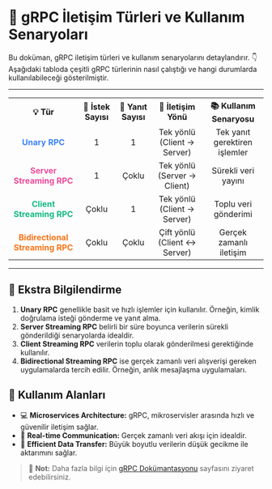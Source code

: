# 🚀 gRPC İletişim Türleri ve Kullanım Senaryoları

Bu doküman, gRPC iletişim türleri ve kullanım senaryolarını detaylandırır. 👇 Aşağıdaki tabloda çeşitli gRPC türlerinin nasıl çalıştığı ve hangi durumlarda kullanılabileceği gösterilmiştir.

---

<table>
  <tr>
    <th align="center" width="350px">💡 Tür</th>
    <th align="center" width="150px">🔄 İstek Sayısı</th>
    <th align="center" width="150px">💬 Yanıt Sayısı</th>
    <th align="center" width="350px">🔗 İletişim Yönü</th>
    <th align="center" width="300px">📚 Kullanım Senaryosu</th>
  </tr>
  <tr>
    <td align="center"><strong style="color: #3b82f6;">Unary RPC</strong></td>
    <td align="center">1</td>
    <td align="center">1</td>
    <td align="center">Tek yönlü (Client → Server)</td>
    <td align="center">Tek yanıt gerektiren işlemler</td>
  </tr>
  <tr>
    <td align="center"><strong style="color: #ec4899;">Server Streaming RPC</strong></td>
    <td align="center">1</td>
    <td align="center">Çoklu</td>
    <td align="center">Tek yönlü (Server → Client)</td>
    <td align="center">Sürekli veri yayını</td>
  </tr>
  <tr>
    <td align="center"><strong style="color: #10b981;">Client Streaming RPC</strong></td>
    <td align="center">Çoklu</td>
    <td align="center">1</td>
    <td align="center">Tek yönlü (Client → Server)</td>
    <td align="center">Toplu veri gönderimi</td>
  </tr>
  <tr>
    <td align="center"><strong style="color: #f97316;">Bidirectional Streaming RPC</strong></td>
    <td align="center">Çoklu</td>
    <td align="center">Çoklu</td>
    <td align="center">Çift yönlü (Client ↔ Server)</td>
    <td align="center">Gerçek zamanlı iletişim</td>
  </tr>
</table>

---

## 🎨 Ekstra Bilgilendirme
1. **Unary RPC** genellikle basit ve hızlı işlemler için kullanılır. Örneğin, kimlik doğrulama isteği gönderme ve yanıt alma.
2. **Server Streaming RPC** belirli bir süre boyunca verilerin sürekli gönderildiği senaryolarda idealdir.
3. **Client Streaming RPC** verilerin toplu olarak gönderilmesi gerektiğinde kullanılır.
4. **Bidirectional Streaming RPC** ise gerçek zamanlı veri alışverişi gereken uygulamalarda tercih edilir. Örneğin, anlık mesajlaşma uygulamaları.

## 🌟 Kullanım Alanları
- 💻 **Microservices Architecture:** gRPC, mikroservisler arasında hızlı ve güvenilir iletişim sağlar.
- 🔗 **Real-time Communication:** Gerçek zamanlı veri akışı için idealdir.
- 📡 **Efficient Data Transfer:** Büyük boyutlu verilerin düşük gecikme ile aktarımını sağlar.

> 💬 **Not:** Daha fazla bilgi için [gRPC Dokümantasyonu](https://grpc.io/docs/) sayfasını ziyaret edebilirsiniz.
